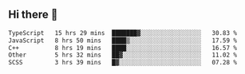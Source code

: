 ## Hi there 👋

<!--START_SECTION:waka-->

```txt
TypeScript   15 hrs 29 mins  ███████▓░░░░░░░░░░░░░░░░░   30.83 %
JavaScript   8 hrs 50 mins   ████▒░░░░░░░░░░░░░░░░░░░░   17.59 %
C++          8 hrs 19 mins   ████░░░░░░░░░░░░░░░░░░░░░   16.57 %
Other        5 hrs 32 mins   ██▓░░░░░░░░░░░░░░░░░░░░░░   11.02 %
SCSS         3 hrs 39 mins   █▓░░░░░░░░░░░░░░░░░░░░░░░   07.28 %
```

<!--END_SECTION:waka-->
